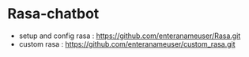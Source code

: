 # Rasa-chatbot
- setup and config rasa : https://github.com/enteranameuser/Rasa.git
- custom rasa : https://github.com/enteranameuser/custom_rasa.git
